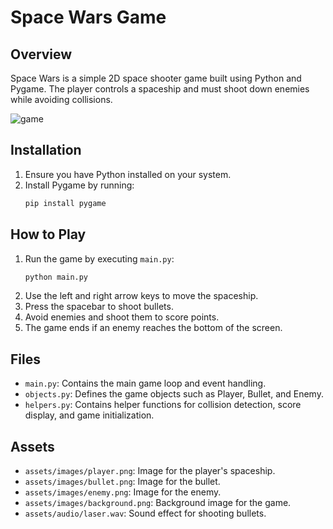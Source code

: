 # Space Wars Game

## Overview
Space Wars is a simple 2D space shooter game built using Python and Pygame. The player controls a spaceship and must shoot down enemies while avoiding collisions.

![game]('./demo/assets/images/game.jpg')

## Installation
1. Ensure you have Python installed on your system.
2. Install Pygame by running:
    ```sh
    pip install pygame
    ```

## How to Play
1. Run the game by executing `main.py`:
    ```sh
    python main.py
    ```
2. Use the left and right arrow keys to move the spaceship.
3. Press the spacebar to shoot bullets.
4. Avoid enemies and shoot them to score points.
5. The game ends if an enemy reaches the bottom of the screen.

## Files
- `main.py`: Contains the main game loop and event handling.
- `objects.py`: Defines the game objects such as Player, Bullet, and Enemy.
- `helpers.py`: Contains helper functions for collision detection, score display, and game initialization.

## Assets
- `assets/images/player.png`: Image for the player's spaceship.
- `assets/images/bullet.png`: Image for the bullet.
- `assets/images/enemy.png`: Image for the enemy.
- `assets/images/background.png`: Background image for the game.
- `assets/audio/laser.wav`: Sound effect for shooting bullets.